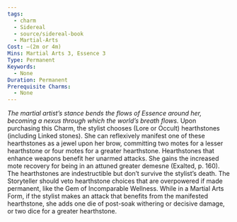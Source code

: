 ```yaml
---
tags:
  - charm
  - Sidereal
  - source/sidereal-book
  - Martial-Arts
Cost: —(2m or 4m)
Mins: Martial Arts 3, Essence 3
Type: Permanent
Keywords:
  - None
Duration: Permanent
Prerequisite Charms:
  - None
---
```

*The martial artist’s stance bends the flows of Essence around her, becoming a nexus through which the world’s breath flows.*
Upon purchasing this Charm, the stylist chooses (Lore or Occult) hearthstones (including Linked stones). She can reflexively manifest one of these hearthstones as a jewel upon her brow, committing two motes for a lesser hearthstone or four motes for a greater hearthstone. Hearthstones that enhance weapons benefit her unarmed attacks. She gains the increased mote recovery for being in an attuned greater demesne (Exalted, p. 160). The hearthstones are indestructible but don’t survive the stylist’s death. The Storyteller should veto hearthstone choices that are overpowered if made permanent, like the Gem of Incomparable Wellness. While in a Martial Arts Form, if the stylist makes an attack that benefits from the manifested hearthstone, she adds one die of post-soak withering or decisive damage, or two dice for a greater hearthstone.
